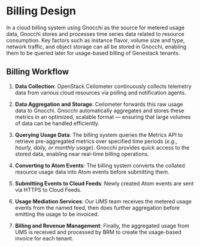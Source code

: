 # Billing Design

In a cloud billing system using Gnocchi as the source for metered usage data,
Gnocchi stores and processes time series data related to resource consumption.
Key factors such as instance flavor, volume size and type, network traffic, and
object storage can all be stored in Gnocchi, enabling them to be queried later
for usage-based billing of Genestack tenants.

## Billing Workflow

1. **Data Collection**: OpenStack Ceilometer continuously collects telemetry
   data from various cloud resources via polling and notification agents.

2. **Data Aggregation and Storage**: Ceilometer forwards this raw usage data
   to Gnocchi. Gnocchi automatically aggregates and stores these metrics in an
   optimized, scalable format — ensuring that large volumes of data can be
   handled efficiently.

3. **Querying Usage Data**: The billing system queries the Metrics API to
   retrieve pre-aggregated metrics over specified time periods (_e.g., hourly,
   daily, or monthly usage_). Gnocchi provides quick access to the stored data,
   enabling near real-time billing operations.

4. **Converting to Atom Events**: The billing system converts the collated 
   resource usage data into Atom events before submitting them.

5. **Submitting Events to Cloud Feeds**: Newly created Atom events are sent 
   via HTTPS to Cloud Feeds.

6. **Usage Mediation Services**: Our UMS team receives the metered usage 
   events from the named feed, then does further aggregation before emitting 
   the usage to be invoiced.

7. **Billing and Revenue Management**: Finally, the aggregated usage from 
   UMS is received and processed by BRM to create the usage-based invoice 
   for each tenant.
